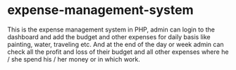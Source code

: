 # expense-management-system
This is the expense management system in PHP, admin can login to the dashboard and add the budget and other expenses for daily basis like painting, water, traveling etc. And at the end of the day or week admin can check all the profit and loss of their budget and all other expenses where he / she spend his / her money or in which work.
